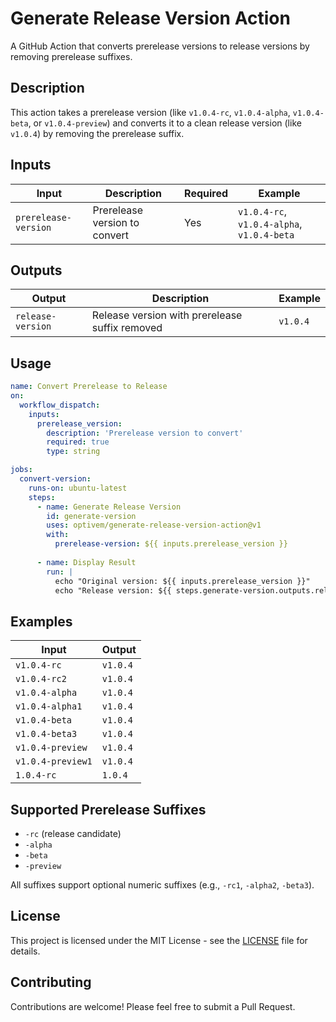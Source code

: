 # Generate Release Version Action

A GitHub Action that converts prerelease versions to release versions by removing prerelease suffixes.

## Description

This action takes a prerelease version (like `v1.0.4-rc`, `v1.0.4-alpha`, `v1.0.4-beta`, or `v1.0.4-preview`) and converts it to a clean release version (like `v1.0.4`) by removing the prerelease suffix.

## Inputs

| Input | Description | Required | Example |
|-------|-------------|----------|---------|
| `prerelease-version` | Prerelease version to convert | Yes | `v1.0.4-rc`, `v1.0.4-alpha`, `v1.0.4-beta` |

## Outputs

| Output | Description | Example |
|--------|-------------|---------|
| `release-version` | Release version with prerelease suffix removed | `v1.0.4` |

## Usage

```yaml
name: Convert Prerelease to Release
on:
  workflow_dispatch:
    inputs:
      prerelease_version:
        description: 'Prerelease version to convert'
        required: true
        type: string

jobs:
  convert-version:
    runs-on: ubuntu-latest
    steps:
      - name: Generate Release Version
        id: generate-version
        uses: optivem/generate-release-version-action@v1
        with:
          prerelease-version: ${{ inputs.prerelease_version }}
      
      - name: Display Result
        run: |
          echo "Original version: ${{ inputs.prerelease_version }}"
          echo "Release version: ${{ steps.generate-version.outputs.release-version }}"
```

## Examples

| Input | Output |
|-------|--------|
| `v1.0.4-rc` | `v1.0.4` |
| `v1.0.4-rc2` | `v1.0.4` |
| `v1.0.4-alpha` | `v1.0.4` |
| `v1.0.4-alpha1` | `v1.0.4` |
| `v1.0.4-beta` | `v1.0.4` |
| `v1.0.4-beta3` | `v1.0.4` |
| `v1.0.4-preview` | `v1.0.4` |
| `v1.0.4-preview1` | `v1.0.4` |
| `1.0.4-rc` | `1.0.4` |

## Supported Prerelease Suffixes

- `-rc` (release candidate)
- `-alpha` 
- `-beta`
- `-preview`

All suffixes support optional numeric suffixes (e.g., `-rc1`, `-alpha2`, `-beta3`).

## License

This project is licensed under the MIT License - see the [LICENSE](LICENSE) file for details.

## Contributing

Contributions are welcome! Please feel free to submit a Pull Request.
